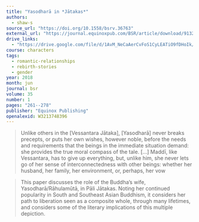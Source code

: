 ```yaml
---
title: "Yasodharā in *Jātakas*"
authors:
  - shaw-s
source_url: "https://doi.org/10.1558/bsrv.36763"
external_url: "https://journal.equinoxpub.com/BSR/article/download/9132/15955"
drive_links:
  - "https://drive.google.com/file/d/1AvM_NeCaAerCvFoS1CyLEATiO9fDHoIk/view?usp=drivesdk"
course: characters
tags:
  - romantic-relationships
  - rebirth-stories
  - gender
year: 2018
month: jun
journal: bsr
volume: 35
number: 1
pages: "261--278"
publisher: "Equinox Publishing"
openalexid: W3213748396
---
```


> Unlike others in the [Vessantara Jātaka], [Yasodharā] never breaks precepts, or puts her own wishes, however noble, before the needs and requirements that the beings in the immediate situation demand: she provides the true moral compass of the tale. [...]
Maddī, like Vessantara, has to give up everything, but, unlike him, she never lets go of her sense of interconnectedness with other beings: whether her husband, her family, her environment, or, perhaps, her vow

> This paper discusses the role of the Buddha’s wife, Yasodharā/Rāhulamūtā, in Pāli Jātakas.
> Noting her continued popularity in South and Southeast Asian Buddhism, it considers her path to liberation seen as a composite whole, through many lifetimes, and considers some of the literary implications of this multiple depiction.
